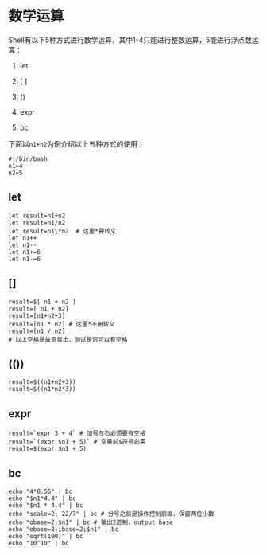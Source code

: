 # 数学运算

 Shell有以下5种方式进行数学运算，其中1-4只能进行整数运算，5能进行浮点数运算： 

1. let 

2. \[ \] 

3. () 

4. expr 

5. bc 

下面以`n1+n2`为例介绍以上五种方式的使用：

```shell 
#!/bin/bash 
n1=4
n2=5
```

## let 

```shell 
let result=n1+n2 
let result=n1/n2
let result=n1\*n2  # 这里*要转义
let n1++ 
let n1-- 
let n1+=6 
let n1-=6 
```

## [] 

```shell 
result=$[ n1 + n2 ] 
result=[ n1 + n2] 
result=[n1+n2+3] 
result=[n1 * n2] # 这里*不用转义
result=[n1 / n2]
# 以上空格是故意留出，测试是否可以有空格
```

## (()) 

```shell 
result=$((n1+n2+3))
result=$((n1*n2*3)) 
```

## expr 

```shell 
result=`expr 3 + 4` # 加号左右必须要有空格 
result=`(expr $n1 + 5)` # 变量前$符号必需 
result=$(expr $n1 + 5)
```

## bc 

```shell 
echo "4*0.56" | bc 
echo "$n1*4.4" | bc 
echo "$n1 * 4.4" | bc 
echo "scale=2; 22/7" | bc # 分号之前是操作控制前缀，保留两位小数 
echo "obase=2;$n1" | bc # 输出2进制，output base 
echo "obase=2;ibase=2;$n1" | bc 
echo "sqrt(100)" | bc 
echo "10^10" | bc 
```